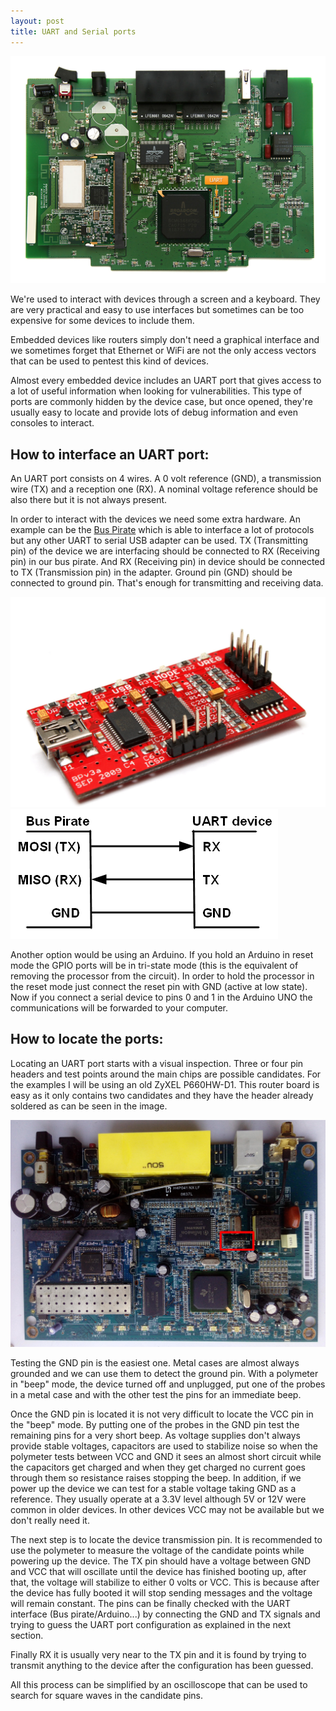 ```yaml
---
layout: post
title: UART and Serial ports
---
```


![UART port](/assets/2015-05-10/UART.jpg)

We're used to interact with devices through a screen and a keyboard. They are very practical and easy to use interfaces but sometimes can be too expensive for some devices to include them.

Embedded devices like routers simply don't need a graphical interface and we sometimes forget that Ethernet or WiFi are not the only access vectors that can be used to pentest this kind of devices.

Almost every embedded device includes an UART port that gives access to a lot of useful information when looking for vulnerabilities. This type of ports are commonly hidden by the device case, but once opened, they're usually easy to locate and provide lots of debug information and even consoles to interact.

## How to interface an UART port:

An UART port consists on 4 wires. A 0 volt reference (GND), a transmission wire (TX) and a reception one (RX). A nominal voltage reference should be also there but it is not always present.

In order to interact with the devices we need some extra hardware. An example can be the [Bus Pirate](http://dangerousprototypes.com/bus-pirate-manual/) which is able to interface a lot of protocols but any other UART to serial USB adapter can be used. TX (Transmitting pin) of the device we are interfacing should be connected to RX (Receiving pin) in our bus pirate. And RX (Receiving pin) in device should be connected to TX (Transmission pin) in the adapter. Ground pin (GND) should be connected to ground pin. That's enough for transmitting and receiving data.

![BUS pirate](/assets/2015-05-10/Bus_Pirate.jpg)
![BUS pirate connection diagram](/assets/2015-05-10/Bus_Pirate_connection.jpg)

Another option would be using an Arduino. If you hold an Arduino in reset mode the GPIO ports will be in tri-state mode (this is the equivalent of removing the processor from the circuit). In order to hold the processor in the reset mode just connect the reset pin with GND (active at low state). Now if you connect a serial device to pins 0 and 1 in the Arduino UNO the communications will be forwarded to your computer.

## How to locate the ports:

Locating an UART port starts with a visual inspection. Three or four pin headers and test points around the main chips are possible candidates. For the examples I will be using an old ZyXEL P660HW-D1. This router board is easy as it only contains two candidates and they have the header already soldered as can be seen in the image.

![P660HW-D1 Board](/assets/2015-05-10/P660HW_D1_Board.jpg)

Testing the GND pin is the easiest one. Metal cases are almost always grounded and we can use them to detect the ground pin. With a polymeter in "beep" mode, the device turned off and unplugged, put one of the probes in a metal case and with the other test the pins for an immediate beep.

Once the GND pin is located it is not very difficult to locate the VCC pin in the "beep" mode. By putting one of the probes in the GND pin test the remaining pins for a very short beep. As voltage supplies don't always provide stable voltages, capacitors are used to stabilize noise so when the polymeter tests between VCC and GND it sees an almost short circuit while the capacitors get charged and when they get charged no current goes through them so resistance raises stopping the beep. In addition, if we power up the device we can test for a stable voltage taking GND as a reference. They usually operate at a 3.3V level although 5V or 12V were common in older devices. In other devices VCC may not be available but we don't really need it.

The next step is to locate the device transmission pin. It is recommended to use the polymeter to measure the voltage of the candidate points while powering up the device. The TX pin should have a voltage between GND and VCC that will oscillate until the device has finished booting up, after that, the voltage will stabilize to either 0 volts or VCC. This is because after the device has fully booted it will stop sending messages and the voltage will remain constant. The pins can be finally checked with the UART interface (Bus pirate/Arduino...) by connecting the GND and TX signals and trying to guess the UART port configuration as explained in the next section.

Finally RX it is usually very near to the TX pin and it is found by trying to transmit anything to the device after the configuration has been guessed.

All this process can be simplified by an oscilloscope that can be used to search for square waves in the candidate pins.
